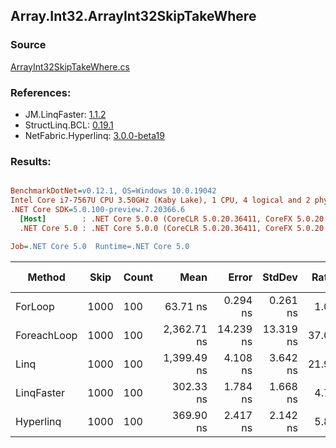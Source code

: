 ﻿## Array.Int32.ArrayInt32SkipTakeWhere

### Source
[ArrayInt32SkipTakeWhere.cs](../LinqBenchmarks/Array/Int32/ArrayInt32SkipTakeWhere.cs)

### References:
- JM.LinqFaster: [1.1.2](https://www.nuget.org/packages/JM.LinqFaster/1.1.2)
- StructLinq.BCL: [0.19.1](https://www.nuget.org/packages/StructLinq.BCL/0.19.1)
- NetFabric.Hyperlinq: [3.0.0-beta19](https://www.nuget.org/packages/NetFabric.Hyperlinq/3.0.0-beta19)

### Results:
``` ini

BenchmarkDotNet=v0.12.1, OS=Windows 10.0.19042
Intel Core i7-7567U CPU 3.50GHz (Kaby Lake), 1 CPU, 4 logical and 2 physical cores
.NET Core SDK=5.0.100-preview.7.20366.6
  [Host]        : .NET Core 5.0.0 (CoreCLR 5.0.20.36411, CoreFX 5.0.20.36411), X64 RyuJIT
  .NET Core 5.0 : .NET Core 5.0.0 (CoreCLR 5.0.20.36411, CoreFX 5.0.20.36411), X64 RyuJIT

Job=.NET Core 5.0  Runtime=.NET Core 5.0  

```
|      Method | Skip | Count |        Mean |     Error |    StdDev | Ratio | RatioSD |  Gen 0 | Gen 1 | Gen 2 | Allocated | CacheMisses/Op | BranchMispredictions/Op |
|------------ |----- |------ |------------:|----------:|----------:|------:|--------:|-------:|------:|------:|----------:|---------------:|------------------------:|
|     ForLoop | 1000 |   100 |    63.71 ns |  0.294 ns |  0.261 ns |  1.00 |    0.00 |      - |     - |     - |         - |              0 |                       1 |
| ForeachLoop | 1000 |   100 | 2,362.71 ns | 14.239 ns | 13.319 ns | 37.08 |    0.31 | 0.0153 |     - |     - |      32 B |              1 |                       2 |
|        Linq | 1000 |   100 | 1,399.49 ns |  4.108 ns |  3.642 ns | 21.97 |    0.09 | 0.0725 |     - |     - |     152 B |              2 |                       1 |
|  LinqFaster | 1000 |   100 |   302.33 ns |  1.784 ns |  1.668 ns |  4.75 |    0.03 | 0.3095 |     - |     - |     648 B |              1 |                       1 |
|   Hyperlinq | 1000 |   100 |   369.90 ns |  2.417 ns |  2.142 ns |  5.81 |    0.04 |      - |     - |     - |         - |              0 |                       1 |
